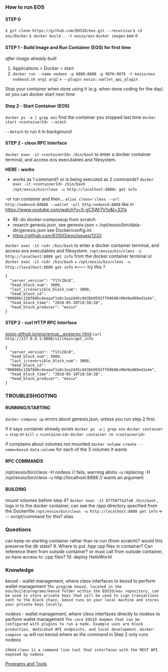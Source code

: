 ### How to run EOS
#### STEP 0
`$ git clone https://github.com/EOSIO/eos.git --recursive`
`$ cd eos/Docker`
`$ docker build . -t eosio/eos`
`docker images` see it

#### STEP 1 - Build Image and Run Container (EOS) for first time
*after image already built*

1. Applications > Docker > start
2. `docker run --name nodeos -p 8888:8888 -p 9876:9876 -t eosio/eos nodeosd.sh arg1 arg2` + `--plugin eosio::wallet_api_plugin`

Stop your container when done using it (e.g. when done coding for the day) so you can docker start <containerId> next time

#### Step 2 - Start Container (EOS)
`docker ps -a | grep eos` find the container you stopped last time
`docker start <containerId> --atach`
 
 `--detach` to run it in background
 
#### STEP 2 - cleos RPC Interface
`docker exec -it <containerId> /bin/bash` to enter a docker container terminal, and access eos executables and filesystem.

**HERE - works**
 - works as 1 command? or is being executed as 2 commands?
 `docker exec -it <containerId> /bin/bash`  
 `/opt/eosio/bin/cleos -u http://localhost:8888/ get info`

-or run container and then...
`alias cleos='cleos --url http:/nodeosd:88888 --wallet -url http:nodeosd:8888` like in https://www.youtube.com/watch?v=5-gC5Wr7V1o&t=331s

- RE-do docker-composeup from scratch
- resarch genesis.json, see  genesis-json = /opt/eosio/bin/data-dir/genesis.json see Docker/config.ini
- https://github.com/EOSIO/eos/issues/1232


`docker exec -it <id> /bin/bash` to enter a docker container terminal, and access eos executables and filesystem.
`/opt/eosio/bin/cleos -u http://localhost:8888 get info` from the docker container terminal
or
 `docker exec -it <id> /bin/bash` + `/opt/eosio/bin/cleos -u http://localhost:8888 get info`  <--- try this ?
```
{
  "server_version": "f17c28c8",
  "head_block_num": 3009,
  "last_irreversible_block_num": 3008,
  "head_block_id": "00000bc158f0dbc4eaaaf1a9c1ea2d45c843bb9592ff69648c00e9ed69ed1a4e",
  "head_block_time": "2018-05-10T18:50:28",
  "head_block_producer": "eosio"
}
```

#### STEP 2 - curl HTTP RPC Interface
[eosio.github.io/eos/group__eosiorpc.html](https://eosio.github.io/eos/group__eosiorpc.html)
`curl http://127.0.0.1:8888/v1/chain/get_info`
```
{
  "server_version": "f17c28c8",
  "head_block_num": 3009,
  "last_irreversible_block_num": 3008,
  "head_block_id": "00000bc158f0dbc4eaaaf1a9c1ea2d45c843bb9592ff69648c00e9ed69ed1a4e",
  "head_block_time": "2018-05-10T18:50:28",
  "head_block_producer": "eosio"
}
```

### TROUBLESHOOTING
#### RUNNING/STARTING
`docker-compose up` errors about genesis.json, unless you run step 2 first.

if it says container already exists
`docker ps -a` `| grep eos`
`docker container` + `stop` or `kill` + `<containerid>`
`docker container rm <containerid>`

if complains about volumes not mounted
`docker volume create --name=keosd-data-volume` for each of the 3 volumes it wants

#### RPC COMMANDS
/opt/eosio/bin/cleos -H nodeos  // fails, warning abotu -u replacing -H
/opt/eosio/bin/cleos -u http://localhost:8888  // wants an argument

#### BUILDING
mount volumes before step 4?
`docker exec -it 07750f7e2fa8 /bin/bash` , logs in to the docker container, can see the /app directory specified from the Dockerfile
`/opt/eosio/bin/cleos -u http://localhost:8888 get info` <--- script/command for this? alias

### Questions
can keep re-starting container rather than re-run (from scratch)?
would this preserve the db state?
9. Where to put .hpp cpp files in container? Can reference them from outside container? or must call from outside container, so have access to .cpp files?
10. deploy HelloWorld


### Knowledge
keosd - wallet management, where cleos interfaces to keosd to perform wallet management
`The program keosd, located in the eos/build/programs/keosd folder within the EOSIO/eos repository, can be used to store private keys that will be used to sign transactions sent to the block chain. keosd runs on your local machine and stores your private keys locally.`

nodeos - wallet management, where cleos interfaces directly to nodeos to perform wallet management
`The core EOSIO daemon that can be configured with plugins to run a node. Example uses are block production, dedicated API endpoints, and local development.`
`docker-compose up` will run keosd where as the command in Step 2 only runs nodeos

cleos
`cleos is a command line tool that interfaces with the REST API exposed by nodeos`

[Programs and Tools](https://github.com/EOSIO/eos/wiki/Programs-&-Tools#nodeos)
